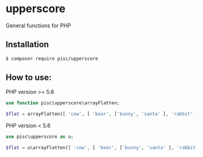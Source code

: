 # upperscore
General functions for PHP

## Installation

```sh
$ composer require pisc/upperscore
```

## How to use:

PHP version >= 5.6

```php
use function pisc\upperscore\arrayFlatten;

$flat = arrayFlatten([ 'cow', [ 'bear', ['bunny', 'santa' ], 'rabbit' ]]);
```

PHP version < 5.6

```php
use pisc\upperscore as u;

$flat = u\arrayFlatten([ 'cow', [ 'bear', ['bunny', 'santa' ], 'rabbit' ]]);
```

